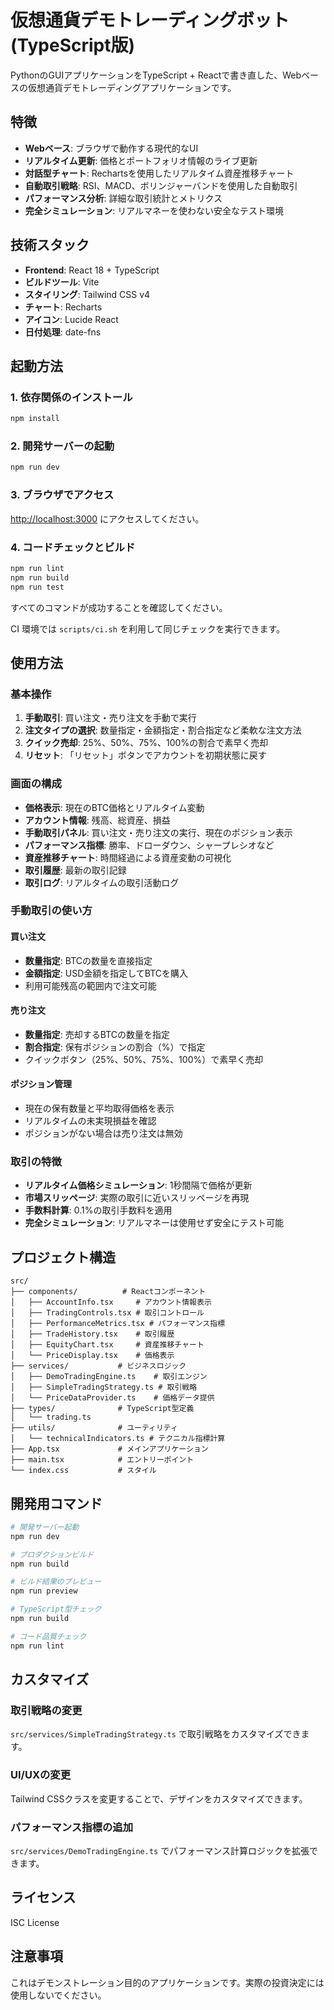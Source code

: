 # 仮想通貨デモトレーディングボット (TypeScript版)

PythonのGUIアプリケーションをTypeScript + Reactで書き直した、Webベースの仮想通貨デモトレーディングアプリケーションです。

## 特徴

- **Webベース**: ブラウザで動作する現代的なUI
- **リアルタイム更新**: 価格とポートフォリオ情報のライブ更新
- **対話型チャート**: Rechartsを使用したリアルタイム資産推移チャート
- **自動取引戦略**: RSI、MACD、ボリンジャーバンドを使用した自動取引
- **パフォーマンス分析**: 詳細な取引統計とメトリクス
- **完全シミュレーション**: リアルマネーを使わない安全なテスト環境

## 技術スタック

- **Frontend**: React 18 + TypeScript
- **ビルドツール**: Vite
- **スタイリング**: Tailwind CSS v4
- **チャート**: Recharts
- **アイコン**: Lucide React
- **日付処理**: date-fns

## 起動方法

### 1. 依存関係のインストール

```bash
npm install
```

### 2. 開発サーバーの起動

```bash
npm run dev
```

### 3. ブラウザでアクセス
<http://localhost:3000> にアクセスしてください。

### 4. コードチェックとビルド

```bash
npm run lint
npm run build
npm run test
```

すべてのコマンドが成功することを確認してください。

CI 環境では `scripts/ci.sh` を利用して同じチェックを実行できます。

## 使用方法

### 基本操作

1. **手動取引**: 買い注文・売り注文を手動で実行
2. **注文タイプの選択**: 数量指定・金額指定・割合指定など柔軟な注文方法
3. **クイック売却**: 25%、50%、75%、100%の割合で素早く売却
4. **リセット**: 「リセット」ボタンでアカウントを初期状態に戻す

### 画面の構成

- **価格表示**: 現在のBTC価格とリアルタイム変動
- **アカウント情報**: 残高、総資産、損益
- **手動取引パネル**: 買い注文・売り注文の実行、現在のポジション表示
- **パフォーマンス指標**: 勝率、ドローダウン、シャープレシオなど
- **資産推移チャート**: 時間経過による資産変動の可視化
- **取引履歴**: 最新の取引記録
- **取引ログ**: リアルタイムの取引活動ログ

### 手動取引の使い方

#### 買い注文

- **数量指定**: BTCの数量を直接指定
- **金額指定**: USD金額を指定してBTCを購入
- 利用可能残高の範囲内で注文可能

#### 売り注文  

- **数量指定**: 売却するBTCの数量を指定
- **割合指定**: 保有ポジションの割合（%）で指定
- クイックボタン（25%、50%、75%、100%）で素早く売却

#### ポジション管理

- 現在の保有数量と平均取得価格を表示
- リアルタイムの未実現損益を確認
- ポジションがない場合は売り注文は無効

### 取引の特徴

- **リアルタイム価格シミュレーション**: 1秒間隔で価格が更新
- **市場スリッページ**: 実際の取引に近いスリッページを再現
- **手数料計算**: 0.1%の取引手数料を適用
- **完全シミュレーション**: リアルマネーは使用せず安全にテスト可能

## プロジェクト構造

```
src/
├── components/          # Reactコンポーネント
│   ├── AccountInfo.tsx     # アカウント情報表示
│   ├── TradingControls.tsx # 取引コントロール
│   ├── PerformanceMetrics.tsx # パフォーマンス指標
│   ├── TradeHistory.tsx    # 取引履歴
│   ├── EquityChart.tsx     # 資産推移チャート
│   └── PriceDisplay.tsx    # 価格表示
├── services/           # ビジネスロジック
│   ├── DemoTradingEngine.ts    # 取引エンジン
│   ├── SimpleTradingStrategy.ts # 取引戦略
│   └── PriceDataProvider.ts    # 価格データ提供
├── types/              # TypeScript型定義
│   └── trading.ts
├── utils/              # ユーティリティ
│   └── technicalIndicators.ts # テクニカル指標計算
├── App.tsx             # メインアプリケーション
├── main.tsx            # エントリーポイント
└── index.css           # スタイル
```

## 開発用コマンド

```bash
# 開発サーバー起動
npm run dev

# プロダクションビルド
npm run build

# ビルド結果のプレビュー
npm run preview

# TypeScript型チェック
npm run build

# コード品質チェック
npm run lint
```

## カスタマイズ

### 取引戦略の変更

`src/services/SimpleTradingStrategy.ts` で取引戦略をカスタマイズできます。

### UI/UXの変更

Tailwind CSSクラスを変更することで、デザインをカスタマイズできます。

### パフォーマンス指標の追加

`src/services/DemoTradingEngine.ts` でパフォーマンス計算ロジックを拡張できます。

## ライセンス

ISC License

## 注意事項

これはデモンストレーション目的のアプリケーションです。実際の投資決定には使用しないでください。
